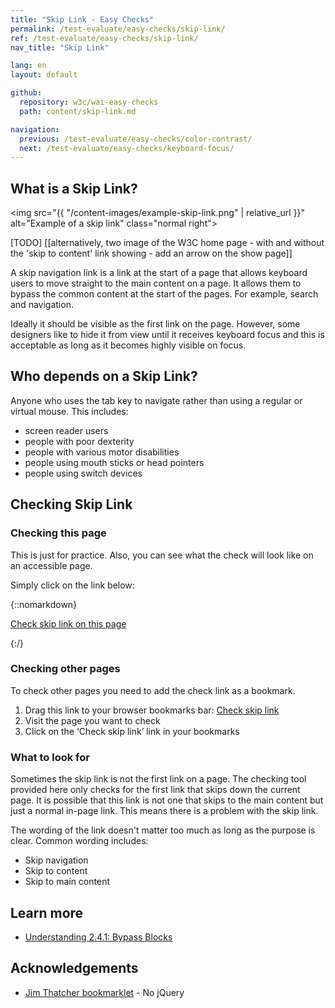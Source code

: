 ```yaml
---
title: "Skip Link - Easy Checks"
permalink: /test-evaluate/easy-checks/skip-link/
ref: /test-evaluate/easy-checks/skip-link/
nav_title: "Skip Link"

lang: en
layout: default

github:
  repository: w3c/wai-easy-checks
  path: content/skip-link.md

navigation:
  previous: /test-evaluate/easy-checks/color-contrast/
  next: /test-evaluate/easy-checks/keyboard-focus/
---
```


## What is a Skip Link? 

<img src="{{ "/content-images/example-skip-link.png" | relative_url }}" alt="Example of a skip link" class="normal right">

[TODO] [[alternatively, two image of the W3C home page - with and without the 'skip to content' link showing - add an arrow on the show page]]

A skip navigation link is a link at the start of a page that allows keyboard users to move straight to the main content on a page. It allows them to bypass the common content at the start of the pages. For example, search and navigation. 

Ideally it should be visible as the first link on the page. However, some designers like to hide it from view until it receives keyboard focus and this is acceptable as long as it becomes highly visible on focus.

## Who depends on a Skip Link?

Anyone who uses the tab key to navigate rather than using a regular or virtual mouse. This includes:

* screen reader users
* people with poor dexterity
* people with various motor disabilities
* people using mouth sticks or head pointers
* people using switch devices

## Checking Skip Link

### Checking this page

This is just for practice. Also, you can see what the check will look like on an accessible page.

Simply click on the link below:

{::nomarkdown}
<p>
  <a class="button active" href="javascript:void%20function(){document.querySelectorAll(%22%23wai-styles,%23wai-info-box,.skiplink-span%22).forEach(a=%3E{a.remove()}),document.querySelector(%22body%22).insertAdjacentHTML(%22afterbegin%22,%22%3Cstyle%20id='wai-styles'%3E%23wai-info-box{z-index:1000;color:black;font-family:Noto%20Sans,Trebuchet%20MS,Helvetica%20Neue,Arial,sans-serif;border:solid%201px%20%23ddd;background-color:%23fff;box-shadow:0%204px%208px%200%20rgba(0,0,0,0.2),0%206px%2020px%200%20rgba(0,0,0,0.19);}%23wai-info-box%20header{font-weight:700;background-color:%23f2f2f2;color:%23005a6a;padding:8px%2016px;}%23wai-info-box%20header%20a{float:right;text-decoration:none}%23wai-info-box%20div{padding:8px%2016px;}.wai-more-info{position:fixed;bottom:5em;right:5em}.wai-error{position:fixed;width:40%25;top:40%25;left:50%25;transform:translate(-50%25,-50%25)}.skiplink-span{color:black;font-weight:bold;font-size:small;font-family:Noto%20Sans,Trebuchet%20MS,Helvetica%20Neue,Arial,sans-serif;background-color:%23eed009;margin:0%202px;padding:2px;speak:literal-punctuation}.wai-highlight{outline:%23eed009%202px%20dashed}%3C/style%3E%22);let%20a=%22%22;const%20b=document.querySelector(%22a[href^='%23']%22);if(b){if(b.offsetWidth||b.offsetHeight||b.getClientRects().length||%22hidden%22==window.getComputedStyle(b).visibility||%22absolute%22==window.getComputedStyle(b).position){b.setAttribute(%22data-style%22,b.getAttribute(%22style%22));let%20a=%22%22;b.style.transition=%22none%22,b.focus();let%20d=getComputedStyle(b);for(var%20c=0;c%3Cd.length;c++)a+=d[c]+%22:%22+d.getPropertyValue(d[c])+%22;%22;b.setAttribute(%22style%22,a)}const%20d=b.getAttribute(%22href%22).substring(1),e=document.querySelector(%22%23%22+d);e||(a=%22There%20is%20no%20target%20for%20the%20skip%20link%22),b.classList.add(%22wai-highlight%22),e.classList.add(%22wai-highlight%22),b.insertAdjacentHTML(%22beforebegin%22,%22%3Cspan%20class=\%22skiplink-span\%22%3ESkip%20link%20connects%20to%20id=\%22%22+d+%22\%22%3C/span%3E%22),e.insertAdjacentHTML(%22afterbegin%22,%22%3Cspan%20class=\%22skiplink-span\%22%3ESkip%20link%20connects%20here%3C/span%3E%22)}else%20a=%22Unable%20to%20find%20any%20in%20page%20links%22;a%26%26document.querySelector(%22body%22).insertAdjacentHTML(%22afterbegin%22,%22%3Caside%20id=\%22wai-info-box\%22%20tabindex=\%22-1\%22%20class=\%22wai-error\%22%3E%3Cheader%3EMissing%20skip%20link%3F%3Ca%20href=\%22javascript:document.querySelector('%23wai-info-box').remove();\%22%20aria-label=\%22dismiss\%22%3EX%3C/a%3E%3C/header%3E%3Cdiv%3E%22+a+%22%3C/div%3E%3C/aside%3E%22),document.querySelector(%22body%22).insertAdjacentHTML(%22beforeend%22,%22%3Caside%20id=\%22wai-info-box\%22%20class=\%22wai-more-info\%22%3E%3Cheader%3EFind%20out%20more%3Ca%20href='javascript:document.querySelectorAll(\%22%23wai-styles,%23wai-info-box,.skiplink-span\%22).forEach(function(el){el.remove()});document.querySelectorAll(\%22[data-style]\%22).forEach(function(el){el.setAttribute(\%22style\%22,el.getAttribute(\%22data-style\%22))});'%20aria-label='dismiss'%3EX%3C/a%3E%3C/header%3E%3Cdiv%3E%3Ca%20href=\%22https://w3.org/wai/easy-checks/skip-link/\%22%3EChecking%20Skip%20Links%3C/a%3E%3C/div%3E%3C/aside%3E%22)}();">Check skip link on this page</a>
</p>
{:/}

### Checking other pages

To check other pages you need to add the check link as a bookmark.

1. Drag this link to your browser bookmarks bar: <a href="javascript:void%20function(){document.querySelectorAll(%22%23wai-styles,%23wai-info-box,.skiplink-span%22).forEach(a=%3E{a.remove()}),document.querySelector(%22body%22).insertAdjacentHTML(%22afterbegin%22,%22%3Cstyle%20id='wai-styles'%3E%23wai-info-box{z-index:1000;color:black;font-family:Noto%20Sans,Trebuchet%20MS,Helvetica%20Neue,Arial,sans-serif;border:solid%201px%20%23ddd;background-color:%23fff;box-shadow:0%204px%208px%200%20rgba(0,0,0,0.2),0%206px%2020px%200%20rgba(0,0,0,0.19);}%23wai-info-box%20header{font-weight:700;background-color:%23f2f2f2;color:%23005a6a;padding:8px%2016px;}%23wai-info-box%20header%20a{float:right;text-decoration:none}%23wai-info-box%20div{padding:8px%2016px;}.wai-more-info{position:fixed;bottom:5em;right:5em}.wai-error{position:fixed;width:40%25;top:40%25;left:50%25;transform:translate(-50%25,-50%25)}.skiplink-span{color:black;font-weight:bold;font-size:small;font-family:Noto%20Sans,Trebuchet%20MS,Helvetica%20Neue,Arial,sans-serif;background-color:%23eed009;margin:0%202px;padding:2px;speak:literal-punctuation}.wai-highlight{outline:%23eed009%202px%20dashed}%3C/style%3E%22);let%20a=%22%22;const%20b=document.querySelector(%22a[href^='%23']%22);if(b){if(b.offsetWidth||b.offsetHeight||b.getClientRects().length||%22hidden%22==window.getComputedStyle(b).visibility||%22absolute%22==window.getComputedStyle(b).position){b.setAttribute(%22data-style%22,b.getAttribute(%22style%22));let%20a=%22%22;b.style.transition=%22none%22,b.focus();let%20d=getComputedStyle(b);for(var%20c=0;c%3Cd.length;c++)a+=d[c]+%22:%22+d.getPropertyValue(d[c])+%22;%22;b.setAttribute(%22style%22,a)}const%20d=b.getAttribute(%22href%22).substring(1),e=document.querySelector(%22%23%22+d);e||(a=%22There%20is%20no%20target%20for%20the%20skip%20link%22),b.classList.add(%22wai-highlight%22),e.classList.add(%22wai-highlight%22),b.insertAdjacentHTML(%22beforebegin%22,%22%3Cspan%20class=\%22skiplink-span\%22%3ESkip%20link%20connects%20to%20id=\%22%22+d+%22\%22%3C/span%3E%22),e.insertAdjacentHTML(%22afterbegin%22,%22%3Cspan%20class=\%22skiplink-span\%22%3ESkip%20link%20connects%20here%3C/span%3E%22)}else%20a=%22Unable%20to%20find%20any%20in%20page%20links%22;a%26%26document.querySelector(%22body%22).insertAdjacentHTML(%22afterbegin%22,%22%3Caside%20id=\%22wai-info-box\%22%20tabindex=\%22-1\%22%20class=\%22wai-error\%22%3E%3Cheader%3EMissing%20skip%20link%3F%3Ca%20href=\%22javascript:document.querySelector('%23wai-info-box').remove();\%22%20aria-label=\%22dismiss\%22%3EX%3C/a%3E%3C/header%3E%3Cdiv%3E%22+a+%22%3C/div%3E%3C/aside%3E%22),document.querySelector(%22body%22).insertAdjacentHTML(%22beforeend%22,%22%3Caside%20id=\%22wai-info-box\%22%20class=\%22wai-more-info\%22%3E%3Cheader%3EFind%20out%20more%3Ca%20href='javascript:document.querySelectorAll(\%22%23wai-styles,%23wai-info-box,.skiplink-span\%22).forEach(function(el){el.remove()});document.querySelectorAll(\%22[data-style]\%22).forEach(function(el){el.setAttribute(\%22style\%22,el.getAttribute(\%22data-style\%22))});'%20aria-label='dismiss'%3EX%3C/a%3E%3C/header%3E%3Cdiv%3E%3Ca%20href=\%22https://w3.org/wai/easy-checks/skip-link/\%22%3EChecking%20Skip%20Links%3C/a%3E%3C/div%3E%3C/aside%3E%22)}();">Check skip link</a>
2. Visit the page you want to check
3. Click on the ‘Check skip link’ link in your bookmarks

### What to look for

Sometimes the skip link is not the first link on a page. The checking tool provided here only checks for the first link that skips down the current page. It is possible that this link is not one that skips to the main content but just a normal in-page link. This means there is a problem with the skip link.

The wording of the link doesn't matter too much as long as the purpose is clear. Common wording includes:

* Skip navigation
* Skip to content
* Skip to main content

## Learn more

* [Understanding 2.4.1: Bypass Blocks](https://www.w3.org/WAI/WCAG22/Understanding/bypass-blocks.html)

## Acknowledgements

* [Jim Thatcher bookmarklet](https://jimthatcher.com/favelets/) - No jQuery
